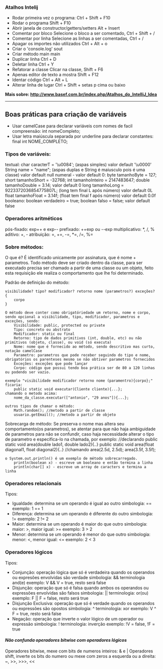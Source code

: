 ### Atalhos Intelij

- Rodar primeira vez o programa:
    Ctrl + Shift + F10
- Rodar o programa
    Shift + F10
- Abrir janela de constructor/getters/setters
    Alt + Insert
- Comentar por bloco
    Selecione o bloco a ser comentado, Ctrl + Shift + /
- Comentar por linha
    Selecione as linhas a ser comentadas, Ctrl + /
- Apagar os importes não utilizados
    Ctrl + Alt + o
- Criar o 'console.log'
    sout
- Criar método main
    main
- Duplicar linha
    Ctrl + D
- Deletar linha
    Ctrl + Y
- Refatorar a classe
    Clicar na classe, Shift + F6
- Apenas editor de texto a mostra
    Shift + F12
- Identar código
    Ctrl + Alt + L
- Alterar linha de lugar
    Ctrl + Shift + setas p cima ou baixo

**Mais sobre: http://www.basef.com.br/index.php/Atalhos_do_IntelliJ_Idea**

---

## Boas práticas para criação de variáveis

- Usar camelCase para declarar variáveis com nomes de facil compreensão:
    int nomeCompleto;
- Usar letra maiúscula separada por underline para declarar constantes:
    final int NOME_COMPLETO;

### Tipos de variáveis:
textual:
    char caracterT = '\u0084';
        (aspas simples)
        valor default '\u0000'
    String name = "name";
        (aspas duplas e String é maiusculo pois é uma classe)
        valor default null
numeral - valor default 0:
    byte tamanhoByte = 127;
    short tamanhoShort = -32768;
    int tamanhoInteiro = 2147483647;
    double tamanhoDouble = 3.14;
        valor default 0
    long tamanhoLong = 9223372036854775807L;
        (long tem final L após número)
        valor default 0L
    float tamanhoFloat = 3.14f;
        (float tem final f após número)
        valor default 0.0f
booleano:
    boolean verdadeiro = true;
    boolean falso = false;
        valor default false

### Operadores aritméticos
pós-fixado:
    exp++ e exp--
prefixado:
    ++exp ou --exp
multiplicativo:
    *, /, %
aditivo:
    +, -
atribuição:
    =, +=, -=, *=, /=, %=

### Sobre métodos:
O que é?
    É identificado unicamente por assinatura, que é nome + parametros. Todo método deve ser criado dentro da classe, para ser executado precisa ser chamado a partir de uma classe ou um objeto, feito esta requisição ele realiza o comportamento que lhe foi determinado.

Padrão de definição do método:
    
    visibilidade? tipo? modificador? retorno nome (parametros?) exceções? {
        corpo
    }
    
    O método deve conter como obrigatóriedade um retorno, nome e corpo, sendo opcional a visibilidade, tipo, modificador, parametros e exceções, sendo:
        Visibilidade: public, protected ou private
        Tipo: concreto ou abstrato
        Modificador: static ou final
        Retorno: tipo de dados primitivos (int, double, etc) ou não primitivos (objeto, classe), ou void (só executa)
        Nome: nome que é fornecido ao método, sendo descritivo mas curto, notação camelCase
        Parametro: parametros que pode receber seguindo do tipo e nome, obrigatórios os parenteses mesmo se não obtiver parametros fornecidos
        Exceções: exceções que pode lançar
        Corpo: código que possui tendo boa prática ser de 80 a 120 linhas ou podendo ser vazio.

    exemplo "visibilidade modificador retorno nome (paramentro){corpo};"
    ficaria:
        public static void executar(Cliente cliente){...};
    chamando o metodo acima:
        nome_da_classe.executar(["antonio", "29 anos"]){...};

    outros tipos de chamar o método:
        Math.random(); //metodo a partir de classe
        usuario.getEmail(); //metodo a partir de objeto

Sobrecarga de método:
    Se preserva o nome mas altera seu comportamento(os parametros), se atentar para que não haja ambiguidade de parametros para não se confundir, caso haja necessidade alterar o tipo de parametro e especifica-lo na chamada, por exemplo:
    //declarando
        public static void area(double lado1, double lado2){..}
        public static void area(float diagonal1, float diagonal2){..}
    //chamando
        area(2.5d, 2.5d);
        area(3.5f, 3.5f);

    o System.out.println() é um exemplo de método sobrecarregado.
        println(boolean x) - escreve um booleano e então termina a linha
        println(char[] x) - escreve um array de caracters e termina a linha
### Operadores relacionais
Tipos:
- Igualdade:
determina se um operando é igual ao outro
simbologia: ==
exemplo: 1 == 1
- Diferença:
determina se um operando é diferente do outro
simbologia: !=
exemplo: 2 != 2
- Maior:
determina se um operando é maior do que outro
simbologia: maior: >, maior igual: >=
exemplo: 3 > 2 
- Menor:
determina se um operando é menor do que outro
simbologia: menor: <, menor igual: <=
exemplo: 2 < 3
### Operadores lógicos
Tipos:
- Conjunção:
operação lógica que só é verdadeira quando os operandos ou expresões envolvidas são verdade
simbologia: &&
terminologia and(e)
exemplo: V && V = true, resto será false
- Disjunção:
operação que só é falsa quando ambos os operandos ou expressões envolvidas são falsos
simbologia: ||
terminologia: or(ou)
exemplo: F || F = false, resto será true
- Disjunção Exclusiva:
operação que só é verdade quando os operandos ou expressões são opostos
simbologia: ^
terminologia: xor
exemplo: V ^ F = true, resto será false
- Negação:
operação que inverte o valor lógico de um operador ou expressão
simbologia: !
terminologia: inverção
exemplo: !V = false, !F = true
#### *Não confunda operadores bitwise com operadores lógicos*
Operadores bitwise, mexe com bits de numeros inteiros:
& e |
Operadores shift, inverte os bits do numero ou mexe com zeros a esquerda ou a direita:
~, >>, >>>, <<